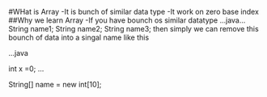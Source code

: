 #WHat is Array
 -It is bunch of similar data type
 -It work on zero base index
##Why we learn Array
 -If you have bounch os similar datatype 
  ...java...
   String name1;
   String name2;
   String name3;
  then simply we can remove this bounch of data into a singal name 
  like this

  ...java

   int x =0;
  ...

  String[] name = new int[10];
  
